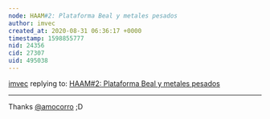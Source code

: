 ```yaml
---
node: HAAM#2: Plataforma Beal y metales pesados
author: imvec
created_at: 2020-08-31 06:36:17 +0000
timestamp: 1598855777
nid: 24356
cid: 27307
uid: 495038
---
```




[imvec](../profile/imvec) replying to: [HAAM#2: Plataforma Beal y metales pesados](../notes/imvec/08-19-2020/haam-2-plataforma-beal-y-metales-pesados)

----
Thanks [@amocorro](/profile/amocorro) ;D